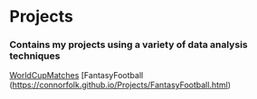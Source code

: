 # Projects

### Contains my projects using a variety of data analysis techniques

[WorldCupMatches](https://connorfolk.github.io/Projects/WorldCupMatches/Final_Paper_Group_17_Connor.html)
[FantasyFootball (https://connorfolk.github.io/Projects/FantasyFootball.html)
